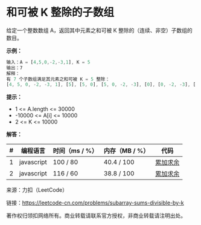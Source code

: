 # 和可被 K 整除的子数组

给定一个整数数组 A，返回其中元素之和可被 K 整除的（连续、非空）子数组的数目。

**示例：**

``` javascript
输入：A = [4,5,0,-2,-3,1], K = 5
输出：7
解释：
有 7 个子数组满足其元素之和可被 K = 5 整除：
[4, 5, 0, -2, -3, 1], [5], [5, 0], [5, 0, -2, -3], [0], [0, -2, -3], [-2, -3]
```

**提示：**

- 1 <= A.length <= 30000
- -10000 <= A[i] <= 10000
- 2 <= K <= 10000

**解答：**

**#**|**编程语言**|**时间（ms / %）**|**内存（MB / %）**|**代码**
--|--|--|--|--
1|javascript|100 / 80|40.4 / 100|[累加求余](./javascript/ac_v1.js)
2|javascript|116 / 60|38.8 / 100|[累加求余](./javascript/ac_v2.js)

来源：力扣（LeetCode）

链接：https://leetcode-cn.com/problems/subarray-sums-divisible-by-k

著作权归领扣网络所有。商业转载请联系官方授权，非商业转载请注明出处。
